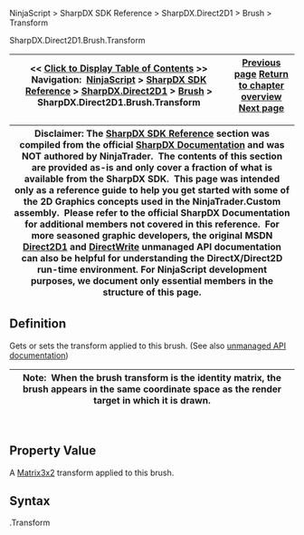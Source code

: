 ﻿
NinjaScript > SharpDX SDK Reference > SharpDX.Direct2D1 > Brush > Transform

SharpDX.Direct2D1.Brush.Transform

| << [Click to Display Table of Contents](sharpdx_direct2d1_brush_transform.md) >> **Navigation:**     [NinjaScript](ninjascript.md) > [SharpDX SDK Reference](sharpdx_sdk_reference.md) > [SharpDX.Direct2D1](sharpdx_direct2d1.md) > [Brush](sharpdx_direct2d1_brush.md) > SharpDX.Direct2D1.Brush.Transform | [Previous page](sharpdx_direct2d1_brush_opacity.md) [Return to chapter overview](sharpdx_direct2d1_brush.md) [Next page](sharpdx_direct2d1_brushproperties.md) |
| --- | --- |

| Disclaimer: The [SharpDX SDK Reference](sharpdx_sdk_reference.md) section was compiled from the official [SharpDX Documentation](http://sharpdx.org/) and was NOT authored by NinjaTrader.  The contents of this section are provided as-is and only cover a fraction of what is available from the SharpDX SDK.  This page was intended only as a reference guide to help you get started with some of the 2D Graphics concepts used in the NinjaTrader.Custom assembly.  Please refer to the official SharpDX Documentation for additional members not covered in this reference.  For more seasoned graphic developers, the original MSDN [Direct2D1](https://msdn.microsoft.com/en-us/library/windows/desktop/dd370990.aspx) and [DirectWrite](https://msdn.microsoft.com/en-us/library/windows/desktop/dd368038.aspx) unmanaged API documentation can also be helpful for understanding the DirectX/Direct2D run-time environment. For NinjaScript development purposes, we document only essential members in the structure of this page. |
| --- |

## Definition
Gets or sets the transform applied to this brush. 
(See also [unmanaged API documentation](https://msdn.microsoft.com/en-us/library/dd371179(v=vs.85).aspx))
 

| Note:  When the brush transform is the identity matrix, the brush appears in the same coordinate space as the render target in which it is drawn. |
| --- |
 
## Property Value
A [Matrix3x2](sharpdx_matrix3x2.md) transform applied to this brush.
 
## Syntax
<Brush>.Transform
